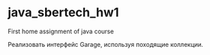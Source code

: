 # java_sbertech_hw1
First home assignment of java course

Реализовать интерфейс Garage, используя походящие коллекции.
